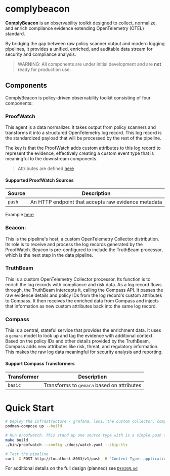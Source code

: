 # complybeacon

**ComplyBeacon** is an observability toolkit designed to collect, normalize, and enrich compliance evidence extending OpenTelemetry (OTEL) standard.

By bridging the gap between raw policy scanner output and modern logging pipelines, it provides a unified, enriched, and auditable data stream for security and compliance analysis.

> WARNING: All components are under initial development and are **not** ready for production use.

## Components

ComplyBeacon is policy-driven observability toolkit consisting of four components:

### ProofWatch
This agent is a data normalizer. It takes output from policy scanners and transforms it into a structured OpenTelemetry log record. 
This log record is the standardized payload that will be processed by the rest of the pipeline.

The key is that the ProofWatch adds custom attributes to this log record to represent the evidence, effectively creating a custom event type that is meaningful to the downstream components.

> Attributes are defined [here](./docs/ATTRIBUTES.md)

#### Supported ProofWatch Sources

| Source | Description                                         |
|--------|-----------------------------------------------------|
| `push` | An HTTP endpoint that accepts raw evidence metadata |

Example [here](./hack/sampledata/evidence.json)

### Beacon:

This is the pipeline's host, a custom OpenTelemetry Collector distribution. Its role is to receive and process the log records generated by the ProofWatch.
Beacon is pre-configured to include the TruthBeam processor, which is the next step in the data pipeline.

### TruthBeam

This is a custom OpenTelemetry Collector processor. Its function is to enrich the log records with compliance and risk data.
As a log record flows through, the TruthBeam intercepts it, calling the Compass API. It passes the raw evidence details and policy IDs from the log record's custom attributes to Compass.
It then receives the enriched data from Compass and injects that information as new custom attributes back into the same log record.

### Compass
This is a central, stateful service that provides the enrichment data.  It uses a `gemara` model to look up and tag the evidence with additional context.
Based on the policy IDs and other details provided by the TruthBeam, Compass adds new attributes like risk, threat, and regulatory information. This makes the raw log data meaningful for security analysis and reporting.

#### Support Compass Transformers

| Transformer | Description                                |
|-------------|--------------------------------------------|
| `basic`     | Transforms to `gemara` based on attributes |

# Quick Start

```bash
# Deploy the infrastructure - grafana, loki, the custom collector, compass
podman-compose up --build

# Run proofwatch. This stand up one source type with is a simple push target with raw evidence
make build
./bin/proofwatch --config ./docs/watch.yaml --skip-tls

# Test the pipeline
curl -X POST http://localhost:8083/v1/push -H "Content-Type: application/json" -d @hack/sampledata/evidence.json
```

For additional details on the full design (planned) see [`DESIGN.md`](./docs/DESIGN.md)
